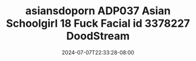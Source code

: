 --- 
title: "asiansdoporn  ADP037 Asian Schoolgirl 18 Fuck Facial id 3378227  DoodStream"
description: "video bokeh asiansdoporn  ADP037 Asian Schoolgirl 18 Fuck Facial id 3378227  DoodStream terbaru full vidio new"
date: 2024-07-07T22:33:28-08:00
file_code: "ymg928pxoib0"
draft: false
cover: "f1v0qfk6txqevfk5.jpg"
tags: ["asiansdoporn", "Asian", "Schoolgirl", "Fuck", "Facial", "DoodStream", "bokep-indo", "bokep-viral", "bokep-ig"]
length: 1906
fld_id: "1483176"
foldername: "Asiansdoporn 1"
categories: ["Asiansdoporn 1"]
views: 0
---
